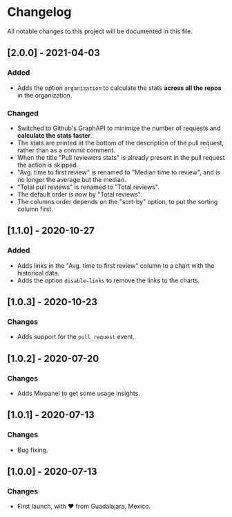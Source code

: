 # Changelog
All notable changes to this project will be documented in this file.

## [2.0.0] - 2021-04-03
### Added
- Adds the option `organization` to calculate the stats **across all the repos** in the organization.

### Changed
- Switched to Github's GraphAPI to minimize the number of requests and **calculate the stats faster**.
- The stats are printed at the bottom of the description of the pull request, rather than as a commit comment.
- When the title "Pull reviewers stats" is already present in the pull request the action is skipped.
- "Avg. time to first review" is renamed to "Median time to review", and is no longer the average but the median.
- "Total pull reviews" is renamed to "Total reviews".
- The default order is now by "Total reviews".
- The columns order depends on the "sort-by" option, to put the sorting column first.


## [1.1.0] - 2020-10-27
### Added
- Adds links in the "Avg. time to first review" column to a chart with the historical data.
- Adds the option `disable-links` to remove the links to the charts.


## [1.0.3] - 2020-10-23
### Changes
- Adds support for the `pull_request` event.


## [1.0.2] - 2020-07-20
### Changes
- Adds Mixpanel to get some usage insights.


## [1.0.1] - 2020-07-13
### Changes
- Bug fixing.


## [1.0.0] - 2020-07-13
### Changes
- First launch, with ♥ from Guadalajara, Mexico.
